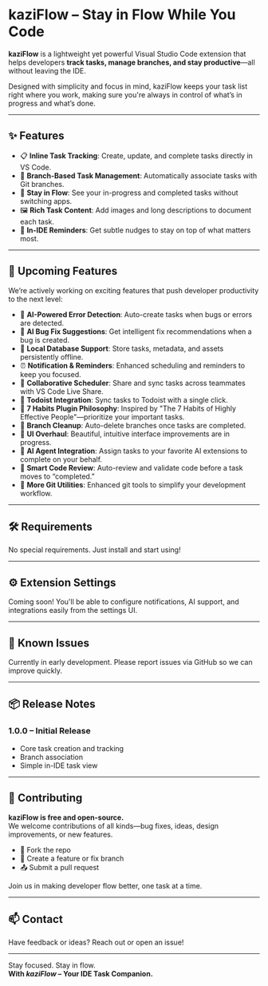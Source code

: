 # kaziFlow – Stay in Flow While You Code

**kaziFlow** is a lightweight yet powerful Visual Studio Code extension that helps developers **track tasks, manage branches, and stay productive**—all without leaving the IDE.

Designed with simplicity and focus in mind, kaziFlow keeps your task list right where you work, making sure you're always in control of what’s in progress and what’s done.

---

## ✨ Features

- 📋 **Inline Task Tracking**: Create, update, and complete tasks directly in VS Code.
- 🌿 **Branch-Based Task Management**: Automatically associate tasks with Git branches.
- 🧠 **Stay in Flow**: See your in-progress and completed tasks without switching apps.
- 🖼️ **Rich Task Content**: Add images and long descriptions to document each task.
- 🔔 **In-IDE Reminders**: Get subtle nudges to stay on top of what matters most.

---

## 🚀 Upcoming Features

We’re actively working on exciting features that push developer productivity to the next level:

- 🤖 **AI-Powered Error Detection**: Auto-create tasks when bugs or errors are detected.
- 🧠 **AI Bug Fix Suggestions**: Get intelligent fix recommendations when a bug is created.
- 💾 **Local Database Support**: Store tasks, metadata, and assets persistently offline.
- ⏰ **Notification & Reminders**: Enhanced scheduling and reminders to keep you focused.
- 📆 **Collaborative Scheduler**: Share and sync tasks across teammates with VS Code Live Share.
- 🔗 **Todoist Integration**: Sync tasks to Todoist with a single click.
- 🧭 **7 Habits Plugin Philosophy**: Inspired by "The 7 Habits of Highly Effective People"—prioritize your important tasks.
- 🧹 **Branch Cleanup**: Auto-delete branches once tasks are completed.
- 🎨 **UI Overhaul**: Beautiful, intuitive interface improvements are in progress.
- 🧩 **AI Agent Integration**: Assign tasks to your favorite AI extensions to complete on your behalf.
- 🧪 **Smart Code Review**: Auto-review and validate code before a task moves to “completed.”
- 🧰 **More Git Utilities**: Enhanced git tools to simplify your development workflow.

---

## 🛠️ Requirements

No special requirements. Just install and start using!

---

## ⚙️ Extension Settings

Coming soon! You'll be able to configure notifications, AI support, and integrations easily from the settings UI.

---

## 🐞 Known Issues

Currently in early development. Please report issues via GitHub so we can improve quickly.

---

## 📦 Release Notes

### 1.0.0 – Initial Release

- Core task creation and tracking
- Branch association
- Simple in-IDE task view

---

## 🤝 Contributing

**kaziFlow is free and open-source.**  
We welcome contributions of all kinds—bug fixes, ideas, design improvements, or new features.

- 🔧 Fork the repo
- 🧪 Create a feature or fix branch
- 📤 Submit a pull request

Join us in making developer flow better, one task at a time.

---

## 📫 Contact

Have feedback or ideas? Reach out or open an issue!

---

Stay focused. Stay in flow.  
**With _kaziFlow_ – Your IDE Task Companion.**
